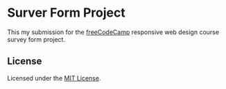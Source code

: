 # Surver Form Project

This my submission for the [freeCodeCamp](freeCodeCamp.org) responsive web design course survey form project.

## License

Licensed under the [MIT License](./LICENSE).
